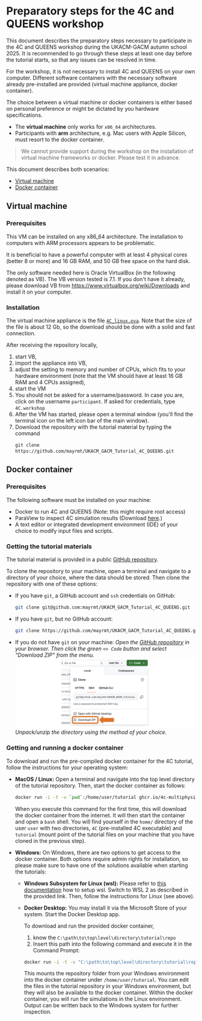 # Preparatory steps for the 4C and QUEENS workshop

This document describes the preparatory steps necessary to participate in the 4C and QUEENS workshop during the UKACM-GACM autumn school 2025.
It is recommended to go through these steps at least one day before the tutorial starts,
so that any issues can be resolved in time.

For the workshop, it is not necessary to install 4C and QUEENS on your own computer. Different software containers with the necessary software already pre-installed are provided (virtual machine appliance, docker container).

The choice between a virtual machine or docker containers is either based on personal preference or might be dictated by you hardware specifications.

- The **virtual machine** only works for `x86_64` architectures.
- Participants with **arm** architecture, e.g. Mac users with Apple Silicon, must resort to the docker container.

> We cannot provide support during the workshop on the installation of virtual machine frameworks or docker. Please test it in advance.

This document describes both scenarios:

- [Virtual machine](#virtual-machine)
- [Docker container](#docker-container)

## Virtual machine

### Prerequisites

This VM can be installed on any x86_64 architecture. 
The installation to computers with ARM processors appears to be problematic.

It is beneficial to have a powerful computer with at least 4 physical cores (better 8 or more) and 16 GB RAM, 
and 50 GB free space on the hard disk.

The only software needed here is Oracle VirtualBox (in the following denoted as VB).
The VB version tested is 7.1.
If you don't have it already, please download VB from https://www.virtualbox.org/wiki/Downloads and install it on your computer.

### Installation

The virtual machine appliance is the file [`4C_linux.ova`](https://hereon-my.sharepoint.com/:u:/g/personal/ingo_scheider_hereon_de/Efkhgd6WdvxJmUbfJl4vGCoBvmIm5NaVAXzInRCSCxVpNw?e=DGGnzF). 
Note that the size of the file is about 12 Gb, so the download should be done with a solid and fast connection.

After receiving the repository locally, 
1. start VB, 
1. import the appliance into VB, 
1. adjust the setting to memory and number of CPUs, which fits to your hardware environment
   (note that the VM should have at least 16 GB RAM and 4 CPUs assigned),
1. start the VM
1. You should not be asked for a username/password. 
   In case you are, click on the username `participant`. If asked for credentials, type `4C.workshop`
2. After the VM has started, please open a terminal window (you'll find the terminal icon on the left icon bar of the main window).
3. Download the repository with the tutorial material by typing the command
   ```
   git clone https://github.com/mayrmt/UKACM_GACM_Tutorial_4C_QUEENS.git
   ```


## Docker container

### Prerequisites

The following software must be installed on your machine:

- Docker to run 4C and QUEENS (Note: this might require root access)
- ParaView to inspect 4C simulation results (Download [here](https://www.paraview.org/download/).)
- A text editor or integrated development environment (IDE) of your choice to modify input files and scripts.

### Getting the tutorial materials

The tutorial material is provided in a public [GitHub repository](https://github.com/mayrmt/UKACM_GACM_Tutorial_4C_QUEENS).

To clone the repository to your machine, open a terminal and navigate to a directory of your choice, where the data should be stored. Then clone the repository with one of these options:

- If you have `git`, a GitHub account and `ssh` credentials on GitHub:
   ```bash
   git clone git@github.com:mayrmt/UKACM_GACM_Tutorial_4C_QUEENS.git
   ```

- If you have `git`, but no GitHub account:
   ```bash
   git clone https://github.com/mayrmt/UKACM_GACM_Tutorial_4C_QUEENS.git
   ```

- If you do not have `git` on your machine: _Open the [GitHub repository](https://github.com/mayrmt/UKACM_GACM_Tutorial_4C_QUEENS) in your browser. Then click the green `<> Code` button and select "Download ZIP" from the menu._
   ![](fig/github_download_zip.png)
  _Unpack/unzip the directory using the method of your choice._

### Getting and running a docker container

To download and run the pre-compiled docker container for the 4C tutorial, follow the instructions for your operating system:

- **MacOS / Linux:** Open a terminal and navigate into the top level directory of the tutorial repository. Then, start the docker container as follows:

   ```bash
   docker run -i -t -v `pwd`:/home/user/tutorial ghcr.io/4c-multiphysics/4c-minimal:latest /bin/bash
   ```

   When you execute this command for the first time, this will download the docker container from the internet. It will then start the container and open a `bash` shell. You will find yourself in the `home/` directory of the user `user` with two directories, `4C` (pre-installed 4C executable) and `tutorial` (mount point of the tutorial files on your machine that you have cloned in the previous step).

- **Windows:** On Windows, there are two options to get access to the docker container. Both options require admin rights for installation, so please make sure to have one of the solutions available when starting the tutorials:

   - **Windows Subsystem for Linux (wsl):** Please refer to [this documentation](https://learn.microsoft.com/en-us/windows/wsl/install) how to setup wsl. Switch to WSL 2 as described in the provided link. Then, follow the instructions for Linux (see above).

   - **Docker Desktop:** You may install it via the Microsoft Store of your system. Start the Docker Desktop app.

      To download and run the provided docker container,

      1. know the `C:\path\to\top\level\directory\tutorial\repo`
      2. Insert this path into the following command and execute it in the Command Prompt:

      ```bash
      docker run -i -t -v "C:\path\to\top\level\directory\tutorial\repo":/home/user/tutorial ghcr.io/4c-multiphysics/4c-minimal:latest /bin/bash
      ```

		This mounts the repository folder from your Windows environment into the docker container under `/home/user/tutorial`. You can edit the files in the tutorial repository in your Windows environment, but they will also be available to the docker container. Within the docker container, you will run the simulations in the Linux environment. Output can be written back to the Windows system for further inspection.